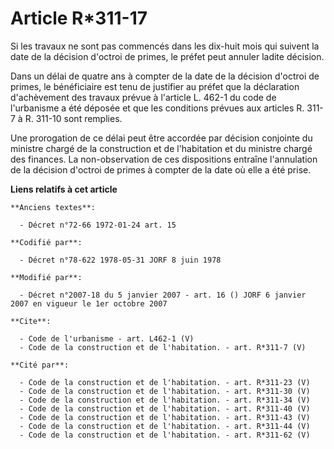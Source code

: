 # Article R*311-17

Si les travaux ne sont pas commencés dans les dix-huit mois qui suivent la date de la décision d'octroi de primes, le préfet
peut annuler ladite décision. 

Dans un délai de quatre ans à compter de la date de la décision d'octroi de primes, le bénéficiaire est tenu de justifier au
préfet que la déclaration d'achèvement des travaux prévue à l'article L. 462-1 du code de l'urbanisme a été déposée et que
les conditions prévues aux articles R. 311-7 à R. 311-10 sont remplies. 

Une prorogation de ce délai peut être accordée par décision conjointe du ministre chargé de la construction et de
l'habitation et du ministre chargé des finances. La non-observation de ces dispositions entraîne l'annulation de la décision
d'octroi de primes à compter de la date où elle a été prise.

**Liens relatifs à cet article**

	**Anciens textes**:

	  - Décret n°72-66 1972-01-24 art. 15

	**Codifié par**:

	  - Décret n°78-622 1978-05-31 JORF 8 juin 1978

	**Modifié par**:

	  - Décret n°2007-18 du 5 janvier 2007 - art. 16 () JORF 6 janvier 2007 en vigueur le 1er octobre 2007

	**Cite**:

	  - Code de l'urbanisme - art. L462-1 (V)
	  - Code de la construction et de l'habitation. - art. R*311-7 (V)

	**Cité par**:

	  - Code de la construction et de l'habitation. - art. R*311-23 (V)
	  - Code de la construction et de l'habitation. - art. R*311-30 (V)
	  - Code de la construction et de l'habitation. - art. R*311-34 (V)
	  - Code de la construction et de l'habitation. - art. R*311-40 (V)
	  - Code de la construction et de l'habitation. - art. R*311-43 (V)
	  - Code de la construction et de l'habitation. - art. R*311-44 (V)
	  - Code de la construction et de l'habitation. - art. R*311-62 (V)
